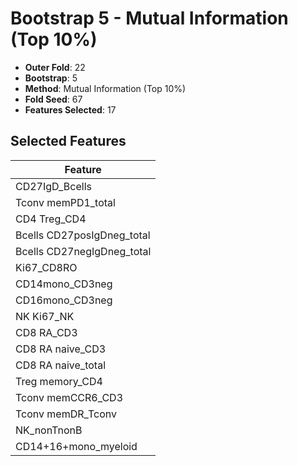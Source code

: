 # Bootstrap 5 - Mutual Information (Top 10%)

- **Outer Fold**: 22
- **Bootstrap**: 5
- **Method**: Mutual Information (Top 10%)
- **Fold Seed**: 67
- **Features Selected**: 17

## Selected Features

| Feature |
|---------|
| CD27IgD_Bcells |
| Tconv memPD1_total |
| CD4 Treg_CD4 |
| Bcells CD27posIgDneg_total |
| Bcells CD27negIgDneg_total |
| Ki67_CD8RO |
| CD14mono_CD3neg |
| CD16mono_CD3neg |
| NK Ki67_NK |
| CD8 RA_CD3 |
| CD8 RA naive_CD3 |
| CD8 RA naive_total |
| Treg memory_CD4 |
| Tconv memCCR6_CD3 |
| Tconv memDR_Tconv |
| NK_nonTnonB |
| CD14+16+mono_myeloid |

